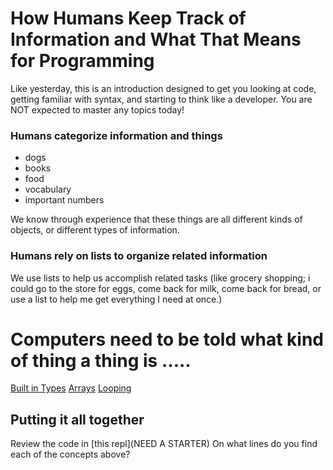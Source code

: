 # How Humans Keep Track of Information and What That Means for Programming

Like yesterday, this is an introduction designed to get you looking at code, getting familiar with syntax, and starting to think like a developer.  You are NOT expected to master any topics today!

### Humans categorize information and things
* dogs
* books
* food
* vocabulary
* important numbers

We know through experience that these things are all different kinds of objects, or different types of information.


### Humans rely on lists to organize related information
We use lists to help us accomplish related tasks (like grocery shopping; i could go to the store for eggs, come back for milk, come back for bread, or use a list to help me get everything I need at once.)

# Computers need to be told what kind of thing a thing is .....
[Built in Types](https://www.w3schools.com/cs/cs_data_types.php)
[Arrays](https://www.w3schools.com/cs/cs_arrays.php)
[Looping](https://www.w3schools.com/cs/cs_arrays_loop.php)


## Putting it all together

Review the code in [this repl](NEED A STARTER) On what lines do you find each of the concepts above?

